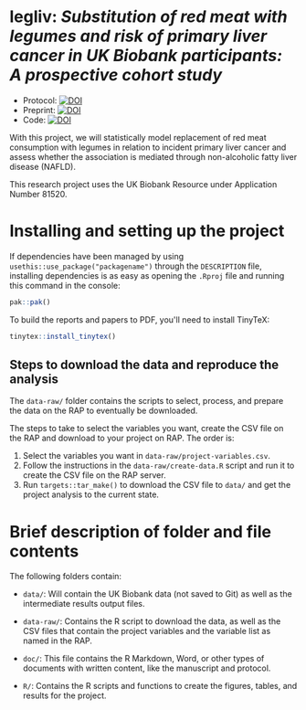 # legliv: *Substitution of red meat with legumes and risk of primary liver cancer in UK Biobank participants: A prospective cohort study*

-   Protocol:
    [![DOI](https://zenodo.org/badge/DOI/10.5281/zenodo.11670569.svg)](https://doi.org/10.5281/zenodo.11670569)
-   Preprint:
    [![DOI](https://zenodo.org/badge/DOI/10.5281/zenodo.12666778.svg)](https://doi.org/10.5281/zenodo.12666778)
-   Code:
    [![DOI](https://zenodo.org/badge/DOI/10.5281/zenodo.12702170.svg)](https://doi.org/10.5281/zenodo.12702170)

With this project, we will statistically model replacement of red meat
consumption with legumes in relation to incident primary liver cancer
and assess whether the association is mediated through non-alcoholic
fatty liver disease (NAFLD).

This research project uses the UK Biobank Resource under Application
Number 81520.

# Installing and setting up the project

If dependencies have been managed by using
`usethis::use_package("packagename")` through the `DESCRIPTION` file,
installing dependencies is as easy as opening the `.Rproj` file and
running this command in the console:

``` r
pak::pak()
```

To build the reports and papers to PDF, you'll need to install TinyTeX:

``` r
tinytex::install_tinytex()
```

## Steps to download the data and reproduce the analysis

The `data-raw/` folder contains the scripts to select, process, and
prepare the data on the RAP to eventually be downloaded.

The steps to take to select the variables you want, create the CSV file
on the RAP and download to your project on RAP. The order is:

1.  Select the variables you want in `data-raw/project-variables.csv`.
2.  Follow the instructions in the `data-raw/create-data.R` script and
    run it to create the CSV file on the RAP server.
3.  Run `targets::tar_make()` to download the CSV file to `data/` and
    get the project analysis to the current state.

# Brief description of folder and file contents

The following folders contain:

-   `data/`: Will contain the UK Biobank data (not saved to Git) as well
    as the intermediate results output files.

-   `data-raw/`: Contains the R script to download the data, as well as
    the CSV files that contain the project variables and the variable
    list as named in the RAP.

-   `doc/`: This file contains the R Markdown, Word, or other types of
    documents with written content, like the manuscript and protocol.

-   `R/`: Contains the R scripts and functions to create the figures,
    tables, and results for the project.

